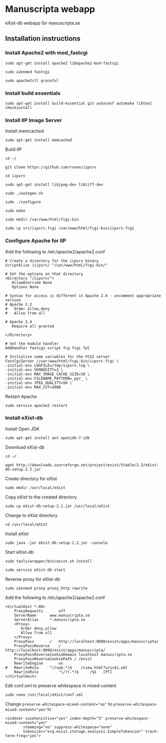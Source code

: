 # Manuscripta webapp
eXist-db webapp for manuscripta.se

## Installation instructions

### Install Apache2 with mod_fastcgi

`sudo apt-get install apache2 libapache2-mod-fastcgi`

`sudo a2enmod fastcgi`

`sudo apache2ctl graceful`

### Install build essentials

`sudo apt-get install build-essential git autoconf automake libtool checkinstall`

### Install IIP Image Server

Install memcached

`sudo apt-get install memcached`

Build IIP

`cd ~/`

`git clone https://github.com/ruven/iipsrv`

`cd iipsrv`

`sudo apt-get install libjpeg-dev libtiff-dev`

`sudo ./autogen.sh`

`sudo ./configure`

`sudo make`

`sudo mkdir /var/www/html/fcgi-bin`

`sudo cp src/iipsrv.fcgi /var/www/html/fcgi-bin/iipsrv.fcgi`

### Configure Apache for IIP

Add the following to /etc/apache2/apache2.conf

```
# Create a directory for the iipsrv binary
ScriptAlias /iipsrv/ "/var/www/html/fcgi-bin/"

# Set the options on that directory
<Directory "/iipsrv/">
   AllowOverride None
   Options None

# Syntax for access is different in Apache 2.4 - uncomment appropriate version
# Apache 2.2
#   Order allow,deny
#   Allow from all

# Apache 2.4
   Require all granted

</Directory>

# Set the module handler
AddHandler fastcgi-script fcg fcgi fpl

# Initialise some variables for the FCGI server
FastCgiServer //var/www/html/fcgi-bin/iipsrv.fcgi \
-initial-env LOGFILE=/tmp/iipsrv.log \
-initial-env VERBOSITY=2 \
-initial-env MAX_IMAGE_CACHE_SIZE=10 \
-initial-env FILENAME_PATTERN=_pyr_ \
-initial-env JPEG_QUALITY=50 \
-initial-env MAX_CVT=3000
```

Restart Apache

`sudo service apache2 restart`


### Install eXist-db

Install Open JDK

`sudo apt-get install ant openjdk-7-jdk`

Download eXist-db

`cd ~/`

`wget http://downloads.sourceforge.net/project/exist/Stable/2.2/eXist-db-setup-2.2.jar`

Create directory for eXist

`sudo mkdir /usr/local/eXist`

Copy eXist to the created directory

`sudo cp eXist-db-setup-2.2.jar /usr/local/eXist`

Change to eXist directory

`cd /usr/local/eXist`

Install eXist

`sudo java -jar eXist-db-setup-2.2.jar -console`

Start eXist-db

`sudo tools/wrapper/bin/exist.sh install`

`sudo service eXist-db start`

Reverse proxy for eXist-db

`sudo a2enmod proxy proxy_http rewrite`

Add the following to /etc/apache2/apache2.conf

```
<VirtualHost *:80>
	ProxyRequests       off
	ServerName      www.manuscripta.se
	ServerAlias     *.manuscripta.se
	<Proxy>
	   Order deny,allow
	   Allow from all
	</Proxy>
	ProxyPass       /   http://localhost:8080/exist/apps/manuscripta/
	ProxyPassReverse    /   http://localhost:8080/exist/apps/manuscripta/
	ProxyPassReverseCookieDomain localhost manuscripta.se
	ProxyPassReverseCookiePath / /exist
	RewriteEngine       on
#	RewriteRule	    ^/(uub.*)$    /view.html?uri=$1.xml
	RewriteRule         ^\/?(.*)$     /$1   [PT]
</VirtualHost>
```

Edit conf.xml to preserve whitespace in mixed content

`sudo nano /usr/local/eXist/conf.xml`

Change `preserve-whitespace-mixed-content="no"` to `preserve-whitespace-mixed-content="yes"`in
```
<indexer caseSensitive="yes" index-depth="5" preserve-whitespace-mixed-content="yes" 
        stemming="no" suppress-whitespace="none"
        tokenizer="org.exist.storage.analysis.SimpleTokenizer" track-term-freq="yes">
```
